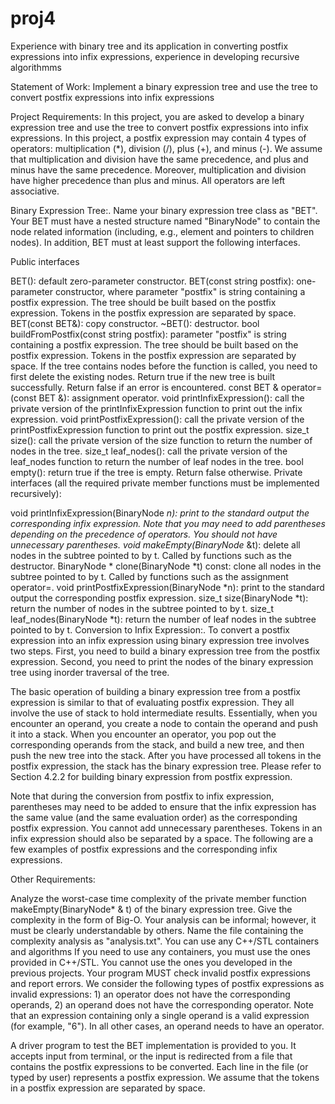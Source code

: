 # proj4

Experience with binary tree and its application in converting postfix expressions into infix expressions, experience in developing recursive algorithmms

Statement of Work:  Implement a binary expression tree and use the tree to convert postfix expressions into infix expressions

Project Requirements:
In this project, you are asked to develop a binary expression tree and use the tree to convert postfix expressions into infix expressions. In this project, a postfix expression may contain 4 types of operators: multiplication (*), division (/), plus (+), and minus (-). We assume that multiplication and division have the same precedence, and plus and minus have the same precedence. Moreover, multiplication and division have higher precedence than plus and minus. All operators are left associative.

Binary Expression Tree:. Name your binary expression tree class as "BET". Your BET must have a nested structure named "BinaryNode" to contain the node related information (including, e.g., element and pointers to children nodes). In addition, BET must at least support the following interfaces.

Public interfaces

BET(): default zero-parameter constructor.
BET(const string postfix): one-parameter constructor, where parameter "postfix" is string containing a postfix expression. The tree should be built based on the postfix expression. Tokens in the postfix expression are separated by space.
BET(const BET&): copy constructor.
~BET(): destructor.
bool buildFromPostfix(const string postfix): parameter "postfix" is string containing a postfix expression. The tree should be built based on the postfix expression. Tokens in the postfix expression are separated by space. If the tree contains nodes before the function is called, you need to first delete the existing nodes. Return true if the new tree is built successfully. Return false if an error is encountered.
const BET & operator= (const BET &): assignment operator.
void printInfixExpression(): call the private version of the printInfixExpression function to print out the infix expression.
void printPostfixExpression(): call the private version of the printPostfixExpression function to print out the postfix expression.
size_t size(): call the  private version of the size function to return the number of nodes in the tree.
size_t leaf_nodes(): call the private version of the leaf_nodes function to return the number of leaf nodes in the tree.
bool empty(): return true if the tree is empty. Return false otherwise.
Private interfaces (all the required private member functions must be implemented recursively):

void printInfixExpression(BinaryNode *n): print to the standard output the corresponding infix expression. Note that you may need to add parentheses depending on the precedence of operators. You should not have unnecessary parentheses.
void makeEmpty(BinaryNode* &t): delete all nodes in the subtree pointed to by t. Called by functions such as the destructor.
BinaryNode * clone(BinaryNode *t) const: clone all nodes in the subtree pointed to by t. Called by functions such as the assignment operator=.
void printPostfixExpression(BinaryNode *n): print to the standard output the corresponding postfix expression.
size_t size(BinaryNode *t): return the number of nodes in the subtree pointed to by t.
size_t leaf_nodes(BinaryNode *t): return the number of leaf nodes in the subtree pointed to by t.
Conversion to Infix Expression:. To convert a postfix expression into an infix expression using binary expression tree involves two steps. First, you need to build a binary expression tree from the postfix expression. Second, you need to print the nodes of the binary expression tree using inorder traversal of the tree.

The basic operation of building a binary expression tree from a postfix expression is similar to that of evaluating postfix expression. They all involve the use of stack to hold intermediate results. Essentially, when you encounter an operand, you create a node to contain the operand and push it into a stack. When you encounter an operator, you pop out the corresponding operands from the stack, and build a new tree, and then push the new tree into the stack. After you have processed all tokens in the postfix expression, the stack has the binary expression tree. Please refer to Section 4.2.2 for building binary expression from postfix expression.

Note that during the conversion from postfix to infix expression, parentheses may need to be added to ensure that the infix expression has the same value (and the same evaluation order) as the corresponding postfix expression. You cannot add unnecessary parentheses. Tokens in an infix expression should also be separated by a space. The following are a few examples of postfix expressions and the corresponding infix expressions.

Other Requirements:

Analyze the worst-case time complexity of the private member function makeEmpty(BinaryNode* & t) of the binary expression tree. Give the complexity in the form of Big-O. Your analysis can be informal; however, it must be clearly understandable by others. Name the file containing the complexity analysis as "analysis.txt".
You can use any C++/STL containers and algorithms
If you need to use any containers, you must use the ones provided in C++/STL. You cannot use the ones you developed in the previous projects.
Your program MUST check invalid postfix expressions and report errors. We consider the following types of postfix expressions as invalid expressions: 1) an operator does not have the corresponding operands, 2) an operand does not have the corresponding operator. Note that an expression containing only a single operand is a valid expression (for example, "6"). In all other cases, an operand needs to have an operator. 

A driver program to test the BET implementation is provided to you. It accepts input from terminal, or the input is redirected from a file that contains the postfix expressions to be converted. Each line in the file (or typed by user) represents a postfix expression. We assume that the tokens in a postfix expression are separated by space.
